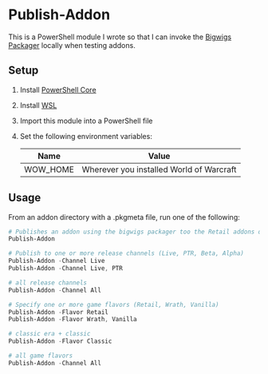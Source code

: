 # Publish-Addon

This is a PowerShell module I wrote so that I can invoke the
[Bigwigs Packager](https://github.com/BigWigsMods/packager) locally when testing
addons.

## Setup

1. Install [PowerShell Core](https://docs.microsoft.com/en-us/powershell/scripting/install/installing-powershell-core-on-windows)
1. Install [WSL](https://docs.microsoft.com/en-us/windows/wsl/install-win10)
1. Import this module into a PowerShell file
1. Set the following environment variables:

    | Name             | Value                |
    | ---------------- | -------------------- |
    | WOW_HOME         | Wherever you installed World of Warcraft  |

## Usage

From an addon directory with a .pkgmeta file, run one of the following:

```powershell
# Publishes an addon using the bigwigs packager too the Retail addons directory
Publish-Addon

# Publish to one or more release channels (Live, PTR, Beta, Alpha)
Publish-Addon -Channel Live
Publish-Addon -Channel Live, PTR

# all release channels
Publish-Addon -Channel All

# Specify one or more game flavors (Retail, Wrath, Vanilla)
Publish-Addon -Flavor Retail
Publish-Addon -Flavor Wrath, Vanilla

# classic era + classic
Publish-Addon -Flavor Classic

# all game flavors
Publish-Addon -Channel All
```
